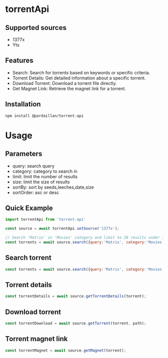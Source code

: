# torrentApi

## Supported sources
- 1377x
- Yts

## Features
- Search: Search for torrents based on keywords or specific criteria.
- Torrent Details: Get detailed information about a specific torrent.
- Download Torrent: Download a torrent file directly.
- Get Magnet Link: Retrieve the magnet link for a torrent.

## Installation
`npm install @pardaillan/torrent-api`

# Usage

## Parameters      
- query: search query
- category: category to search in
- limit: limit the number of results
- size: limit the size of results
- sortBy: sort by seeds,leeches,date,size
- sortOrder: asc or desc

## Quick Example
```javascript
import torrentApi from 'torrent-api'

const source = await torrentApi.setSource('1377x');

// Search 'Matrix' in 'Movies' category and limit to 20 results under 1300 Mb
const torrents = await source.search({query:'Matrix', category:'Movies', limit: 20, size: 1300});
```
## Search torrent
```javascript 
const torrents = await source.search({query:'Matrix', category:'Movies', limit: 20, size: 1300});
```

## Torrent details
```javascript 
const torrentDetails = await source.getTorrentDetails(torrent);
```

## Download torrent
```javascript 
const torrentDownload = await source.getTorrent(torrent, path);
```

## Torrent magnet link
```javascript 
const torrentMagnet = await source.getMagnet(torrent);
```

